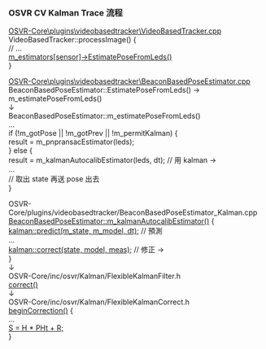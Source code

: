 ### OSVR CV Kalman Trace 流程

[OSVR-Core\plugins\videobasedtracker\VideoBasedTracker.cpp](https://github.com/ethanpeng/OSVR-Core/blob/59405fc1b1a25aea051dfbba0be5171fa19b8b30/plugins/videobasedtracker/VideoBasedTracker.cpp)  
VideoBasedTracker::processImage() {  
// ...  
[m_estimators[sensor]->EstimatePoseFromLeds()](https://github.com/ethanpeng/OSVR-Core/blob/59405fc1b1a25aea051dfbba0be5171fa19b8b30/plugins/videobasedtracker/VideoBasedTracker.cpp#L202)  
}  

[OSVR-Core\plugins\videobasedtracker\BeaconBasedPoseEstimator.cpp](https://github.com/ethanpeng/OSVR-Core/blob/59405fc1b1a25aea051dfbba0be5171fa19b8b30/plugins/videobasedtracker/BeaconBasedPoseEstimator.cpp)  
BeaconBasedPoseEstimator::EstimatePoseFromLeds() → m_estimatePoseFromLeds()  
↓  
BeaconBasedPoseEstimator::m_estimatePoseFromLeds()  
...  
if (!m_gotPose || !m_gotPrev || !m_permitKalman) {  
result = m_pnpransacEstimator(leds);  
} else {  
result = m_kalmanAutocalibEstimator(leds, dt); // 用 kalman →  
...  
// 取出 state 再送 pose 出去  
}  

OSVR-Core/plugins/videobasedtracker/BeaconBasedPoseEstimator_Kalman.cpp  
[BeaconBasedPoseEstimator::m_kalmanAutocalibEstimator()](https://github.com/ethanpeng/OSVR-Core/blob/59405fc1b1a25aea051dfbba0be5171fa19b8b30/plugins/videobasedtracker/BeaconBasedPoseEstimator_Kalman.cpp#L61) {  
	[kalman::predict(m_state, m_model, dt);](https://github.com/ethanpeng/OSVR-Core/blob/59405fc1b1a25aea051dfbba0be5171fa19b8b30/plugins/videobasedtracker/BeaconBasedPoseEstimator_Kalman.cpp#L135)  // 預測  
	...  
	[kalman::correct(state, model, meas);](https://github.com/ethanpeng/OSVR-Core/blob/59405fc1b1a25aea051dfbba0be5171fa19b8b30/plugins/videobasedtracker/BeaconBasedPoseEstimator_Kalman.cpp#L247) // 修正 →  
}  
↓  
OSVR-Core/inc/osvr/Kalman/FlexibleKalmanFilter.h  
[correct()](https://github.com/ethanpeng/OSVR-Core/blob/59405fc1b1a25aea051dfbba0be5171fa19b8b30/inc/osvr/Kalman/FlexibleKalmanFilter.h#L58)  
↓  
OSVR-Core/inc/osvr/Kalman/FlexibleKalmanCorrect.h  
[beginCorrection()](https://github.com/ethanpeng/OSVR-Core/blob/59405fc1b1a25aea051dfbba0be5171fa19b8b30/inc/osvr/Kalman/FlexibleKalmanCorrect.h#L135) {  
...  
[S = H * PHt + R;](https://github.com/ethanpeng/OSVR-Core/blob/59405fc1b1a25aea051dfbba0be5171fa19b8b30/inc/osvr/Kalman/FlexibleKalmanCorrect.h#L157)  
}  

